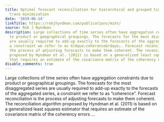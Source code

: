 ```yaml
---
title: Optimal forecast reconciliation for hierarchical and grouped time series through
  trace minimization
date: '2019-06-14'
linkTitle: https://robjhyndman.com/publications/mint/
source: Rob J Hyndman
description: Large collections of time series often have aggregation constraints due
  to product or geographical groupings. The forecasts for the most disaggregated series
  are usually required to add-up exactly to the forecasts of the aggregated series,
  a constraint we refer to as &ldquo;coherence&rdquo;. Forecast reconciliation is
  the process of adjusting forecasts to make them coherent. The reconciliation algorithm
  proposed by Hyndman et al. (2011) is based on a generalized least squares estimator
  that requires an estimate of the covariance matrix of the coherency errors ...
disable_comments: true
---
```

Large collections of time series often have aggregation constraints due to product or geographical groupings. The forecasts for the most disaggregated series are usually required to add-up exactly to the forecasts of the aggregated series, a constraint we refer to as &ldquo;coherence&rdquo;. Forecast reconciliation is the process of adjusting forecasts to make them coherent. The reconciliation algorithm proposed by Hyndman et al. (2011) is based on a generalized least squares estimator that requires an estimate of the covariance matrix of the coherency errors ...